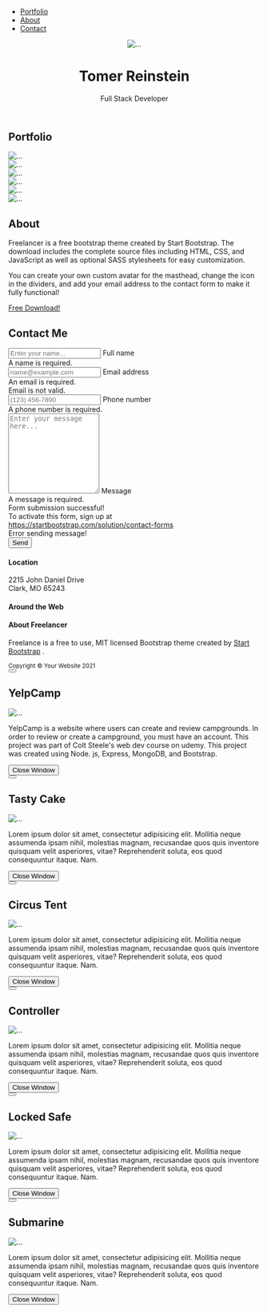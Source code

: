 <head>
    <meta charset="utf-8" />
    <meta name="viewport" content="width=device-width, initial-scale=1, shrink-to-fit=no" />
    <meta name="description" content="" />
    <meta name="author" content="" />
    <title>Tomer - Full Stack Developer</title>
    <!-- Favicon-->
    <link rel="icon" type="image/x-icon" href="assets/favicon.ico" />
    <!-- Font Awesome icons (free version)-->
    <script src="https://use.fontawesome.com/releases/v5.15.3/js/all.js" crossorigin="anonymous"></script>
    <!-- Google fonts-->
    <link href="https://fonts.googleapis.com/css?family=Montserrat:400,700" rel="stylesheet" type="text/css" />
    <link href="https://fonts.googleapis.com/css?family=Lato:400,700,400italic,700italic" rel="stylesheet"
        type="text/css" />
    <!-- Core theme CSS (includes Bootstrap)-->
    <link href="css/styles.css" rel="stylesheet" />
</head>

<body id="page-top">
    <!-- Navigation-->
    <nav class="navbar navbar-dark navbar-expand text-uppercase fixed-top" id="mainNav">
        <div class="container d-flex justify-content-center">
            <ul class="navbar-nav">
                <li class="nav-item mx-2 mx-lg-5"><a class="nav-link py-3 px-0 px-lg-3 rounded"
                        href="#portfolio">Portfolio</a></li>
                <li class="nav-item mx-2 mx-lg-5"><a class="nav-link py-3 px-0 px-lg-3 rounded" href="#about">About</a>
                </li>
                <li class="nav-item mx-2 mx-lg-5"><a class="nav-link py-3 px-0 px-lg-3 rounded"
                        href="#contact">Contact</a></li>
            </ul>
        </div>
    </nav>
    <!-- Masthead-->
    <header class="masthead bg-primary text-white text-center">
        <div class="container d-flex align-items-center flex-column">
            <!-- Masthead Avatar Image-->
            <img class="masthead-avatar mb-5" src="assets/img/portrait.jpeg" alt="..." />
            <!-- Masthead Heading-->
            <h1 class="masthead-heading text-uppercase mb-0 shadow-black">Tomer Reinstein</h1>
            <!-- Icon Divider-->
            <div class="divider-custom divider-light shadow-black">
                <div class="divider-custom-line"></div>
                <div class="divider-custom-icon"><i class="fas fa-star"></i></div>
                <div class="divider-custom-line"></div>
            </div>
            <!-- Masthead Subheading-->
            <p class="masthead-subheading font-weight-light mb-0 shadow-black">Full Stack Developer</p>
        </div>
    </header>
    <!-- Portfolio Section-->
    <section class="page-section portfolio" id="portfolio">
        <div class="container">
            <!-- Portfolio Section Heading-->
            <h2 class="page-section-heading text-center text-uppercase text-secondary mb-0">Portfolio</h2>
            <!-- Icon Divider-->
            <div class="divider-custom">
                <div class="divider-custom-line"></div>
                <div class="divider-custom-icon"><i class="fas fa-star"></i></div>
                <div class="divider-custom-line"></div>
            </div>
            <!-- Portfolio Grid Items-->
            <div class="row justify-content-center">
                <!-- Portfolio Item 1-->
                <div class="col-md-6 col-lg-4 mb-5">
                    <div class="portfolio-item mx-auto" data-bs-toggle="modal" data-bs-target="#portfolioModal1">
                        <div
                            class="portfolio-item-caption d-flex align-items-center justify-content-center h-100 w-100">
                            <div class="portfolio-item-caption-content text-center text-white"><i
                                    class="fas fa-plus fa-3x"></i></div>
                        </div>
                        <img class="img-fluid" src="assets/img/portfolio/yelpcamp1.jpg" alt="..." />
                    </div>
                </div>
                <!-- Portfolio Item 2-->
                <div class="col-md-6 col-lg-4 mb-5">
                    <div class="portfolio-item mx-auto" data-bs-toggle="modal" data-bs-target="#portfolioModal2">
                        <div
                            class="portfolio-item-caption d-flex align-items-center justify-content-center h-100 w-100">
                            <div class="portfolio-item-caption-content text-center text-white"><i
                                    class="fas fa-plus fa-3x"></i></div>
                        </div>
                        <img class="img-fluid" src="assets/img/portfolio/cake.png" alt="..." />
                    </div>
                </div>
                <!-- Portfolio Item 3-->
                <div class="col-md-6 col-lg-4 mb-5">
                    <div class="portfolio-item mx-auto" data-bs-toggle="modal" data-bs-target="#portfolioModal3">
                        <div
                            class="portfolio-item-caption d-flex align-items-center justify-content-center h-100 w-100">
                            <div class="portfolio-item-caption-content text-center text-white"><i
                                    class="fas fa-plus fa-3x"></i></div>
                        </div>
                        <img class="img-fluid" src="assets/img/portfolio/circus.png" alt="..." />
                    </div>
                </div>
                <!-- Portfolio Item 4-->
                <div class="col-md-6 col-lg-4 mb-5 mb-lg-0">
                    <div class="portfolio-item mx-auto" data-bs-toggle="modal" data-bs-target="#portfolioModal4">
                        <div
                            class="portfolio-item-caption d-flex align-items-center justify-content-center h-100 w-100">
                            <div class="portfolio-item-caption-content text-center text-white"><i
                                    class="fas fa-plus fa-3x"></i></div>
                        </div>
                        <img class="img-fluid" src="assets/img/portfolio/game.png" alt="..." />
                    </div>
                </div>
                <!-- Portfolio Item 5-->
                <div class="col-md-6 col-lg-4 mb-5 mb-md-0">
                    <div class="portfolio-item mx-auto" data-bs-toggle="modal" data-bs-target="#portfolioModal5">
                        <div
                            class="portfolio-item-caption d-flex align-items-center justify-content-center h-100 w-100">
                            <div class="portfolio-item-caption-content text-center text-white"><i
                                    class="fas fa-plus fa-3x"></i></div>
                        </div>
                        <img class="img-fluid" src="assets/img/portfolio/safe.png" alt="..." />
                    </div>
                </div>
                <!-- Portfolio Item 6-->
                <div class="col-md-6 col-lg-4">
                    <div class="portfolio-item mx-auto" data-bs-toggle="modal" data-bs-target="#portfolioModal6">
                        <div
                            class="portfolio-item-caption d-flex align-items-center justify-content-center h-100 w-100">
                            <div class="portfolio-item-caption-content text-center text-white"><i
                                    class="fas fa-plus fa-3x"></i></div>
                        </div>
                        <img class="img-fluid" src="assets/img/portfolio/submarine.png" alt="..." />
                    </div>
                </div>
            </div>
        </div>
    </section>
    <!-- About Section-->
    <section class="page-section bg-success text-white mb-0" id="about">
        <div class="container">
            <!-- About Section Heading-->
            <h2 class="page-section-heading text-center text-uppercase text-white">About</h2>
            <!-- Icon Divider-->
            <div class="divider-custom divider-light">
                <div class="divider-custom-line"></div>
                <div class="divider-custom-icon"><i class="fas fa-star"></i></div>
                <div class="divider-custom-line"></div>
            </div>
            <!-- About Section Content-->
            <div class="row">
                <div class="col-lg-4 ms-auto">
                    <p class="lead">Freelancer is a free bootstrap theme created by Start Bootstrap. The download
                        includes the complete source files including HTML, CSS, and JavaScript as well as optional SASS
                        stylesheets for easy customization.</p>
                </div>
                <div class="col-lg-4 me-auto">
                    <p class="lead">You can create your own custom avatar for the masthead, change the icon in the
                        dividers, and add your email address to the contact form to make it fully functional!</p>
                </div>
            </div>
            <!-- About Section Button-->
            <div class="text-center mt-4">
                <a class="btn btn-xl btn-outline-light" href="https://startbootstrap.com/theme/freelancer/">
                    <i class="fas fa-download me-2"></i>
                    Free Download!
                </a>
            </div>
        </div>
    </section>
    <!-- Contact Section-->
    <section class="page-section" id="contact">
        <div class="container">
            <!-- Contact Section Heading-->
            <h2 class="page-section-heading text-center text-uppercase text-secondary mb-0">Contact Me</h2>
            <!-- Icon Divider-->
            <div class="divider-custom">
                <div class="divider-custom-line"></div>
                <div class="divider-custom-icon"><i class="fas fa-star"></i></div>
                <div class="divider-custom-line"></div>
            </div>
            <!-- Contact Section Form-->
            <div class="row justify-content-center">
                <div class="col-lg-8 col-xl-7">
                    <!-- * * * * * * * * * * * * * * *-->
                    <!-- * * SB Forms Contact Form * *-->
                    <!-- * * * * * * * * * * * * * * *-->
                    <!-- This form is pre-integrated with SB Forms.-->
                    <!-- To make this form functional, sign up at-->
                    <!-- https://startbootstrap.com/solution/contact-forms-->
                    <!-- to get an API token!-->
                    <form id="contactForm" data-sb-form-api-token="API_TOKEN">
                        <!-- Name input-->
                        <div class="form-floating mb-3">
                            <input class="form-control" id="name" type="text" placeholder="Enter your name..."
                                data-sb-validations="required" />
                            <label for="name">Full name</label>
                            <div class="invalid-feedback" data-sb-feedback="name:required">A name is required.</div>
                        </div>
                        <!-- Email address input-->
                        <div class="form-floating mb-3">
                            <input class="form-control" id="email" type="email" placeholder="name@example.com"
                                data-sb-validations="required,email" />
                            <label for="email">Email address</label>
                            <div class="invalid-feedback" data-sb-feedback="email:required">An email is required.</div>
                            <div class="invalid-feedback" data-sb-feedback="email:email">Email is not valid.</div>
                        </div>
                        <!-- Phone number input-->
                        <div class="form-floating mb-3">
                            <input class="form-control" id="phone" type="tel" placeholder="(123) 456-7890"
                                data-sb-validations="required" />
                            <label for="phone">Phone number</label>
                            <div class="invalid-feedback" data-sb-feedback="phone:required">A phone number is required.
                            </div>
                        </div>
                        <!-- Message input-->
                        <div class="form-floating mb-3">
                            <textarea class="form-control" id="message" type="text"
                                placeholder="Enter your message here..." style="height: 10rem"
                                data-sb-validations="required"></textarea>
                            <label for="message">Message</label>
                            <div class="invalid-feedback" data-sb-feedback="message:required">A message is required.
                            </div>
                        </div>
                        <!-- Submit success message-->
                        <!---->
                        <!-- This is what your users will see when the form-->
                        <!-- has successfully submitted-->
                        <div class="d-none" id="submitSuccessMessage">
                            <div class="text-center mb-3">
                                <div class="fw-bolder">Form submission successful!</div>
                                To activate this form, sign up at
                                <br />
                                <a
                                    href="https://startbootstrap.com/solution/contact-forms">https://startbootstrap.com/solution/contact-forms</a>
                            </div>
                        </div>
                        <!-- Submit error message-->
                        <!---->
                        <!-- This is what your users will see when there is-->
                        <!-- an error submitting the form-->
                        <div class="d-none" id="submitErrorMessage">
                            <div class="text-center text-danger mb-3">Error sending message!</div>
                        </div>
                        <!-- Submit Button-->
                        <button class="btn btn-primary btn-xl disabled" id="submitButton" type="submit">Send</button>
                    </form>
                </div>
            </div>
        </div>
    </section>
    <!-- Footer-->
    <footer class="footer text-center">
        <div class="container">
            <div class="row">
                <!-- Footer Location-->
                <div class="col-lg-4 mb-5 mb-lg-0">
                    <h4 class="text-uppercase mb-4">Location</h4>
                    <p class="lead mb-0">
                        2215 John Daniel Drive
                        <br />
                        Clark, MO 65243
                    </p>
                </div>
                <!-- Footer Social Icons-->
                <div class="col-lg-4 mb-5 mb-lg-0">
                    <h4 class="text-uppercase mb-4">Around the Web</h4>
                    <a class="btn btn-outline-light btn-social mx-1" href="#!"><i
                            class="fab fa-fw fa-facebook-f"></i></a>
                    <a class="btn btn-outline-light btn-social mx-1" href="#!"><i class="fab fa-fw fa-twitter"></i></a>
                    <a class="btn btn-outline-light btn-social mx-1" href="#!"><i
                            class="fab fa-fw fa-linkedin-in"></i></a>
                    <a class="btn btn-outline-light btn-social mx-1" href="#!"><i class="fab fa-fw fa-dribbble"></i></a>
                </div>
                <!-- Footer About Text-->
                <div class="col-lg-4">
                    <h4 class="text-uppercase mb-4">About Freelancer</h4>
                    <p class="lead mb-0">
                        Freelance is a free to use, MIT licensed Bootstrap theme created by
                        <a href="http://startbootstrap.com">Start Bootstrap</a>
                        .
                    </p>
                </div>
            </div>
        </div>
    </footer>
    <!-- Copyright Section-->
    <div class="copyright py-4 text-center text-white">
        <div class="container"><small>Copyright &copy; Your Website 2021</small></div>
    </div>
    <!-- Portfolio Modals-->
    <!-- Portfolio Modal 1-->
    <div class="portfolio-modal modal fade" id="portfolioModal1" tabindex="-1" aria-labelledby="portfolioModal1"
        aria-hidden="true">
        <div class="modal-dialog modal-xl">
            <div class="modal-content">
                <div class="modal-header border-0"><button class="btn-close" type="button" data-bs-dismiss="modal"
                        aria-label="Close"></button></div>
                <div class="modal-body text-center pb-5">
                    <div class="container">
                        <div class="row justify-content-center">
                            <div class="col-lg-8">
                                <!-- Portfolio Modal - Title-->
                                <h2 class="portfolio-modal-title text-secondary text-uppercase mb-0">YelpCamp</h2>
                                <!-- Icon Divider-->
                                <div class="divider-custom">
                                    <div class="divider-custom-line"></div>
                                    <div class="divider-custom-icon"><i class="fas fa-star"></i></div>
                                    <div class="divider-custom-line"></div>
                                </div>
                                <!-- Portfolio Modal - Image-->
                                <img class="img-fluid rounded mb-5" src="assets/img/portfolio/yelpcamp.jpg" alt="..." />
                                <!-- Portfolio Modal - Text-->
                                <p class="mb-4 text-left">YelpCamp is a website where users can create and review campgrounds. In
                                    order to review or create a campground, you must have an account. This project was
                                    part of Colt Steele's web dev course on udemy. This project was created using Node.
                                    js, Express, MongoDB, and Bootstrap.</p>
                                <button class="btn btn-primary" href="#!" data-bs-dismiss="modal">
                                    <i class="fas fa-times fa-fw"></i>
                                    Close Window
                                </button>
                            </div>
                        </div>
                    </div>
                </div>
            </div>
        </div>
    </div>
    <!-- Portfolio Modal 2-->
    <div class="portfolio-modal modal fade" id="portfolioModal2" tabindex="-1" aria-labelledby="portfolioModal2"
        aria-hidden="true">
        <div class="modal-dialog modal-xl">
            <div class="modal-content">
                <div class="modal-header border-0"><button class="btn-close" type="button" data-bs-dismiss="modal"
                        aria-label="Close"></button></div>
                <div class="modal-body text-center pb-5">
                    <div class="container">
                        <div class="row justify-content-center">
                            <div class="col-lg-8">
                                <!-- Portfolio Modal - Title-->
                                <h2 class="portfolio-modal-title text-secondary text-uppercase mb-0">Tasty Cake</h2>
                                <!-- Icon Divider-->
                                <div class="divider-custom">
                                    <div class="divider-custom-line"></div>
                                    <div class="divider-custom-icon"><i class="fas fa-star"></i></div>
                                    <div class="divider-custom-line"></div>
                                </div>
                                <!-- Portfolio Modal - Image-->
                                <img class="img-fluid rounded mb-5" src="assets/img/portfolio/cake.png" alt="..." />
                                <!-- Portfolio Modal - Text-->
                                <p class="mb-4">Lorem ipsum dolor sit amet, consectetur adipisicing elit. Mollitia neque
                                    assumenda ipsam nihil, molestias magnam, recusandae quos quis inventore quisquam
                                    velit asperiores, vitae? Reprehenderit soluta, eos quod consequuntur itaque. Nam.
                                </p>
                                <button class="btn btn-primary" href="#!" data-bs-dismiss="modal">
                                    <i class="fas fa-times fa-fw"></i>
                                    Close Window
                                </button>
                            </div>
                        </div>
                    </div>
                </div>
            </div>
        </div>
    </div>
    <!-- Portfolio Modal 3-->
    <div class="portfolio-modal modal fade" id="portfolioModal3" tabindex="-1" aria-labelledby="portfolioModal3"
        aria-hidden="true">
        <div class="modal-dialog modal-xl">
            <div class="modal-content">
                <div class="modal-header border-0"><button class="btn-close" type="button" data-bs-dismiss="modal"
                        aria-label="Close"></button></div>
                <div class="modal-body text-center pb-5">
                    <div class="container">
                        <div class="row justify-content-center">
                            <div class="col-lg-8">
                                <!-- Portfolio Modal - Title-->
                                <h2 class="portfolio-modal-title text-secondary text-uppercase mb-0">Circus Tent</h2>
                                <!-- Icon Divider-->
                                <div class="divider-custom">
                                    <div class="divider-custom-line"></div>
                                    <div class="divider-custom-icon"><i class="fas fa-star"></i></div>
                                    <div class="divider-custom-line"></div>
                                </div>
                                <!-- Portfolio Modal - Image-->
                                <img class="img-fluid rounded mb-5" src="assets/img/portfolio/circus.png" alt="..." />
                                <!-- Portfolio Modal - Text-->
                                <p class="mb-4">Lorem ipsum dolor sit amet, consectetur adipisicing elit. Mollitia neque
                                    assumenda ipsam nihil, molestias magnam, recusandae quos quis inventore quisquam
                                    velit asperiores, vitae? Reprehenderit soluta, eos quod consequuntur itaque. Nam.
                                </p>
                                <button class="btn btn-primary" href="#!" data-bs-dismiss="modal">
                                    <i class="fas fa-times fa-fw"></i>
                                    Close Window
                                </button>
                            </div>
                        </div>
                    </div>
                </div>
            </div>
        </div>
    </div>
    <!-- Portfolio Modal 4-->
    <div class="portfolio-modal modal fade" id="portfolioModal4" tabindex="-1" aria-labelledby="portfolioModal4"
        aria-hidden="true">
        <div class="modal-dialog modal-xl">
            <div class="modal-content">
                <div class="modal-header border-0"><button class="btn-close" type="button" data-bs-dismiss="modal"
                        aria-label="Close"></button></div>
                <div class="modal-body text-center pb-5">
                    <div class="container">
                        <div class="row justify-content-center">
                            <div class="col-lg-8">
                                <!-- Portfolio Modal - Title-->
                                <h2 class="portfolio-modal-title text-secondary text-uppercase mb-0">Controller</h2>
                                <!-- Icon Divider-->
                                <div class="divider-custom">
                                    <div class="divider-custom-line"></div>
                                    <div class="divider-custom-icon"><i class="fas fa-star"></i></div>
                                    <div class="divider-custom-line"></div>
                                </div>
                                <!-- Portfolio Modal - Image-->
                                <img class="img-fluid rounded mb-5" src="assets/img/portfolio/game.png" alt="..." />
                                <!-- Portfolio Modal - Text-->
                                <p class="mb-4">Lorem ipsum dolor sit amet, consectetur adipisicing elit. Mollitia neque
                                    assumenda ipsam nihil, molestias magnam, recusandae quos quis inventore quisquam
                                    velit asperiores, vitae? Reprehenderit soluta, eos quod consequuntur itaque. Nam.
                                </p>
                                <button class="btn btn-primary" href="#!" data-bs-dismiss="modal">
                                    <i class="fas fa-times fa-fw"></i>
                                    Close Window
                                </button>
                            </div>
                        </div>
                    </div>
                </div>
            </div>
        </div>
    </div>
    <!-- Portfolio Modal 5-->
    <div class="portfolio-modal modal fade" id="portfolioModal5" tabindex="-1" aria-labelledby="portfolioModal5"
        aria-hidden="true">
        <div class="modal-dialog modal-xl">
            <div class="modal-content">
                <div class="modal-header border-0"><button class="btn-close" type="button" data-bs-dismiss="modal"
                        aria-label="Close"></button></div>
                <div class="modal-body text-center pb-5">
                    <div class="container">
                        <div class="row justify-content-center">
                            <div class="col-lg-8">
                                <!-- Portfolio Modal - Title-->
                                <h2 class="portfolio-modal-title text-secondary text-uppercase mb-0">Locked Safe</h2>
                                <!-- Icon Divider-->
                                <div class="divider-custom">
                                    <div class="divider-custom-line"></div>
                                    <div class="divider-custom-icon"><i class="fas fa-star"></i></div>
                                    <div class="divider-custom-line"></div>
                                </div>
                                <!-- Portfolio Modal - Image-->
                                <img class="img-fluid rounded mb-5" src="assets/img/portfolio/safe.png" alt="..." />
                                <!-- Portfolio Modal - Text-->
                                <p class="mb-4">Lorem ipsum dolor sit amet, consectetur adipisicing elit. Mollitia neque
                                    assumenda ipsam nihil, molestias magnam, recusandae quos quis inventore quisquam
                                    velit asperiores, vitae? Reprehenderit soluta, eos quod consequuntur itaque. Nam.
                                </p>
                                <button class="btn btn-primary" href="#!" data-bs-dismiss="modal">
                                    <i class="fas fa-times fa-fw"></i>
                                    Close Window
                                </button>
                            </div>
                        </div>
                    </div>
                </div>
            </div>
        </div>
    </div>
    <!-- Portfolio Modal 6-->
    <div class="portfolio-modal modal fade" id="portfolioModal6" tabindex="-1" aria-labelledby="portfolioModal6"
        aria-hidden="true">
        <div class="modal-dialog modal-xl">
            <div class="modal-content">
                <div class="modal-header border-0"><button class="btn-close" type="button" data-bs-dismiss="modal"
                        aria-label="Close"></button></div>
                <div class="modal-body text-center pb-5">
                    <div class="container">
                        <div class="row justify-content-center">
                            <div class="col-lg-8">
                                <!-- Portfolio Modal - Title-->
                                <h2 class="portfolio-modal-title text-secondary text-uppercase mb-0">Submarine</h2>
                                <!-- Icon Divider-->
                                <div class="divider-custom">
                                    <div class="divider-custom-line"></div>
                                    <div class="divider-custom-icon"><i class="fas fa-star"></i></div>
                                    <div class="divider-custom-line"></div>
                                </div>
                                <!-- Portfolio Modal - Image-->
                                <img class="img-fluid rounded mb-5" src="assets/img/portfolio/submarine.png"
                                    alt="..." />
                                <!-- Portfolio Modal - Text-->
                                <p class="mb-4">Lorem ipsum dolor sit amet, consectetur adipisicing elit. Mollitia neque
                                    assumenda ipsam nihil, molestias magnam, recusandae quos quis inventore quisquam
                                    velit asperiores, vitae? Reprehenderit soluta, eos quod consequuntur itaque. Nam.
                                </p>
                                <button class="btn btn-primary" href="#!" data-bs-dismiss="modal">
                                    <i class="fas fa-times fa-fw"></i>
                                    Close Window
                                </button>
                            </div>
                        </div>
                    </div>
                </div>
            </div>
        </div>
    </div>
    <!-- Bootstrap core JS-->
    <script src="https://cdn.jsdelivr.net/npm/bootstrap@5.1.0/dist/js/bootstrap.bundle.min.js"></script>
    <!-- Core theme JS-->
    <script src="js/scripts.js"></script>
    <!-- * * * * * * * * * * * * * * * * * * * * * * * * * * * * * * * * * * * * * * * *-->
    <!-- * *                               SB Forms JS                               * *-->
    <!-- * * Activate your form at https://startbootstrap.com/solution/contact-forms * *-->
    <!-- * * * * * * * * * * * * * * * * * * * * * * * * * * * * * * * * * * * * * * * *-->
    <script src="https://cdn.startbootstrap.com/sb-forms-latest.js"></script>
</body>

</html>
